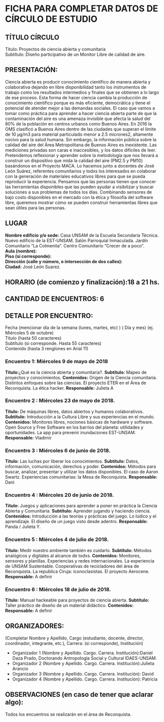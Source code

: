 # FICHA PARA COMPLETAR DATOS DE CÍRCULO DE ESTUDIO

## TÍTULO CÍRCULO
Título: Proyectos de ciencia abierta y comunitaria    
Subtítulo: Diseño participativo de un Monitor Libre de calidad de aire.  

## PRESENTACIÓN:
Ciencia abierta es producir conocimiento científico de manera abierta y colaborativa dejando en libre disponibilidad tanto los instrumentos de trabajo como los resultados intermedios y finales que se obtienen a lo largo de ese proceso. Esta forma de hacer ciencia cambia la producción de conocimiento científico porque es más eficiente, democrática y tiene el potencial de atender mejor a las demandas sociales.
El caso que vamos a tomar como práctica para aprender a hacer ciencia abierta parte de que la contaminación del aire es una amenaza invisible que afecta la salud del 80% de la población en centros urbanos como Buenos Aires. En 2016 la OMS clasificó a Buenos Aires dentro de las ciudades que superan el límite de 10 μg/m3 para material particulado menor a 2.5 micrones2, altamente nocivo para la salud humana. Sin embargo, la información pública sobre la calidad del aire del Área Metropolitana de Buenos Aires es inexistente. Las mediciones privadas son caras e inaccesibles, y los datos difíciles de leer.
Pretendemos reflexionar y aprender sobre la metodología que nos llevará a construir un dispositivo que mida la calidad del aire (PM2.5 y PM10) basándonos en el Proyecto MACA. Lo hacemos junto a docentes de José León Suárez, referentes comunitarios y todxs los interesadxs en colaborar con la generación de materiales educativos libres para que se pueda reproducir la experiencia.
Pensamos que las personas tienen que conocer las herramientas disponibles que las pueden ayudar a visibilizar y buscar soluciones a sus problemas de todos los días. Combinando sensores de bajo costo disponibles en el mercado con la ética y filosofía del software libre, queremos mostrar cómo se pueden construir herramientas libres que sean útiles para las personas.


## LUGAR
**Nombre edificio y/o sede:** Casa UNSAM de la Escuela Secundaria Técnica. Nuevo edificio de la EST-UNSAM. Salón Parroquial Inmaculada. Jardín Comunitario “La Colmenita”. Centro Comunitario “Crecer de a poco”.    
**Aula (nombre):**    
**Piso (si corresponde):**    
**Dirección (calle y número, o intersección de dos calles):**    
**Ciudad:** José León Suarez.    

## HORARIO (de comienzo y finalización):18 a 21 hs.

## CANTIDAD DE ENCUENTROS: 6

## DETALLE POR ENCUENTRO:

Fecha (mencionar día de la semana (lunes, martes, etc) ) ( Día y mes) (ej. Miércoles 5 de octubre)     
Titulo (hasta 50 caracteres)    
Subtítulo (si corresponde. Hasta 55 caracteres)    
Contenido (hasta 3 renglones en Arial 11)    

### Encuentro 1: Miércoles 9 de mayo de 2018
**Título:**¿Qué es la ciencia abierta y comunitaria?.
**Subtítulo:** Mapeo de proyectos y conocimientos.
**Contenidos:** Origen de la Ciencia comunitaria. Distintos enfoques sobre las ciencias. El proyecto ETER en el Área de Reconquista. La ética hacker.
**Responsable:** Julieta A

### Encuentro 2 : Miércoles 23 de mayo de 2018.
**Título:** De máquinas libres, datos abiertos y humanos colaborativos.
**Subtítulo:** Introducción a la Cultura Libre y sus experiencias en el mundo.
**Contenidos:** Monitores libres, nociones básicas de hardware y software. Open Source y Free Software en los barrios del planeta: utilidades y oportunidades. La app para prevenir inundaciones EST-UNSAM.
**Responsable:** Vladimir

### Encuentro 3 : Miércoles 6 de junio de 2018.
**Título:** Las luchas por liberar los conocimientos.
**Subtítulo:** Datos, información, comunicación, derechos y poder.
**Contenidos:** Métodos para buscar, analizar, presentar y utilizar los datos disponibles.
El caso de Aaron Swartz. Experiencias comunitarias: la Mesa de Reconquista.
**Responsable:** Dani

### Encuentro 4 : Miércoles 20 de junio de 2018.
**Título:** Juegos y aplicaciones para aprender a poner en práctica la Ciencia Abierta y Comunitaria.
**Subtítulo:** Aprender jugando y haciendo ciencia.
**Contenidos:** Introducción a las teorías y prácticas del juego. Lo lúdico y el aprendizaje. El diseño de un juego visto desde adentro.
**Responsable:** Panda / Julieta Y.

### Encuentro 5 : Miércoles 4 de julio de 2018.
**Título:** Medir nuestro ambiente también es cuidarlo.
**Subtítulo:** Métodos analógicos y digitales al alcance de todxs.
**Contenidos:** Monitores, sensores y planillas. Experiencias y redes internacionales. La experiencia de UNSAM Sustentable. Cooperativas de recicladores del área de Reconquista.  La republica Ciruja: iconoclasistas. El proyecto Aerocene.  
**Responsable:** A definir

### Encuentro 6 :  Miércoles 18 de julio de 2018.
**Título:** Manual hackeable para proyectos de ciencia abierta.
**Subtítulo:** Taller práctico de diseño de un material didáctico.
**Contenidos:**    
**Responsable:** A definir

## ORGANIZADORES:
(Completar Nombre y Apellido, Cargo (estudiante, docente, director, coordinador, integrante, etc.), Carrera: (si corresponde), Institución)

- Organizador 1 (Nombre y Apellido. Cargo. Carrera. Institución):Daniel Daza Prado, Doctorando Antropología Social y Cultural IDAES-UNSAM.
- Organizador 2 (Nombre y Apellido. Cargo. Carrera. Institución):Julieta Arancio
- Organizador 3 (Nombre y Apellido. Cargo. Carrera. Institución): David
- Organizador 4 (Nombre y Apellido. Cargo. Carrera. Institución): Patricia


## OBSERVACIONES (en caso de tener que aclarar algo):
Todos los encuentros se realizarán en el área de Reconquista.

